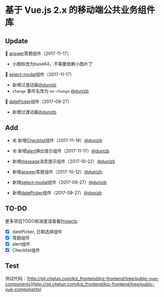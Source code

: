 # 基于 Vue.js 2.x 的移动端公共业务组件库

## Update
:rose: [answer](https://github.com/dunizb/vue-components/tree/master/src/answer)答题组件（2017-11-17）
- 小图标改为base64，不需要依赖小图片了

:rose: [select-modal](https://github.com/dunizb/vue-components/tree/master/src/selectModal)组件（2017-11-17）
- 新增过渡动画[@dunizb](https://github.com/dunizb)
- `change` 事件名改为 `on-change` [@dunizb](https://github.com/dunizb)

:rose: [datePicker](https://github.com/dunizb/vue-components/tree/master/src/datePicker)组件（2017-09-27）
- 新增过渡动画[@dunizb](https://github.com/dunizb)

## Add

- :congratulations: 新增[Checklist](https://github.com/dunizb/vue-components/tree/master/src/checklist)组件（2017-11-19）[@dunizb](https://github.com/dunizb)

- :congratulations: 新增[alert](https://github.com/dunizb/vue-components/tree/master/src/alert)弹出提示组件（2017-11-17）[@dunizb](https://github.com/dunizb)

- 新增[message](https://github.com/dunizb/vue-components/tree/master/src/message)消息提示组件（2017-10-22）[@dunizb](https://github.com/dunizb)
- 新增[answer](https://github.com/dunizb/vue-components/tree/master/src/answer)答题组件（2017-10-12）[@dunizb](https://github.com/dunizb)
- 新增[select-modal](https://github.com/dunizb/vue-components/tree/master/src/datePicker)组件（2017-09-27）[@dunizb](https://github.com/dunizb)
- 新增[datePicker](https://github.com/dunizb/vue-components/tree/master/src/datePicker)组件（2017-09-27）[@dunizb](https://github.com/dunizb)

## TO-DO

更多项目TODO和进度请查看[Projects](https://github.com/dunizb/vue-components/projects/1)
- [X] datePicker, 日期选择组件
- [X] 答题组件
- [X] alert组件
- [X] Checklist组件

## Test

测试代码：[http://git.chelun.com/kjz_frontend/kjz-frontend/tree/public-vue-components](http://git.chelun.com/kjz_frontend/kjz-frontend/tree/public-vue-components)
